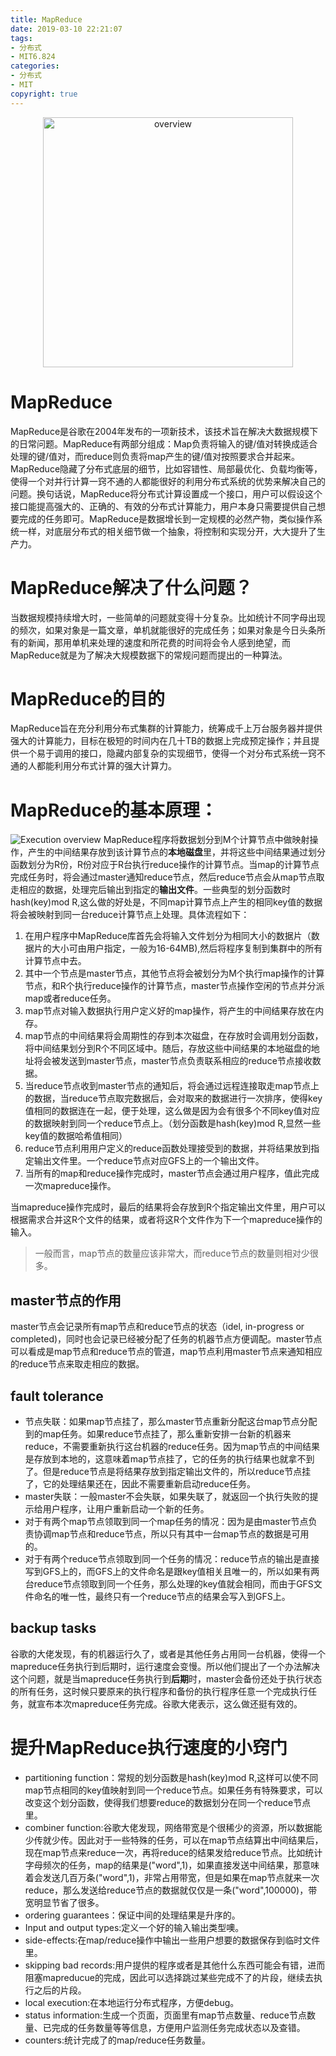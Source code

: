 ```yaml
---
title: MapReduce
date: 2019-03-10 22:21:07
tags:
- 分布式
- MIT6.824
categories: 
- 分布式
- MIT
copyright: true
---
```


<div align=center><img width="400" height="400" src="MapReduce-2.png" alt="overview"/></div>

#	MapReduce
MapReduce是谷歌在2004年发布的一项新技术，该技术旨在解决大数据规模下的日常问题。MapReduce有两部分组成：Map负责将输入的键/值对转换成适合处理的键/值对，而reduce则负责将map产生的键/值对按照要求合并起来。MapReduce隐藏了分布式底层的细节，比如容错性、局部最优化、负载均衡等，使得一个对并行计算一窍不通的人都能很好的利用分布式系统的优势来解决自己的问题。换句话说，MapReduce将分布式计算设置成一个接口，用户可以假设这个接口能提高强大的、正确的、有效的分布式计算能力，用户本身只需要提供自己想要完成的任务即可。MapReduce是数据增长到一定规模的必然产物，类似操作系统一样，对底层分布式的相关细节做一个抽象，将控制和实现分开，大大提升了生产力。  

#	MapReduce解决了什么问题？
当数据规模持续增大时，一些简单的问题就变得十分复杂。比如统计不同字母出现的频次，如果对象是一篇文章，单机就能很好的完成任务；如果对象是今日头条所有的新闻，那用单机来处理的速度和所花费的时间将会令人感到绝望，而MapReduce就是为了解决大规模数据下的常规问题而提出的一种算法。

#	MapReduce的目的
MapReduce旨在充分利用分布式集群的计算能力，统筹成千上万台服务器并提供强大的计算能力，目标在极短的时间内在几十TB的数据上完成预定操作；并且提供一个易于调用的接口，隐藏内部复杂的实现细节，使得一个对分布式系统一窍不通的人都能利用分布式计算的强大计算力。

#	MapReduce的基本原理：
![Execution overview](MapReduce-1.png "overview")
MapReduce程序将数据划分到M个计算节点中做映射操作，产生的中间结果存放到该计算节点的**本地磁盘**里，并将这些中间结果通过划分函数划分为R份，R份对应于R台执行reduce操作的计算节点。当map的计算节点完成任务时，将会通过master通知reduce节点，然后reduce节点会从map节点取走相应的数据，处理完后输出到指定的**输出文件**。一些典型的划分函数时hash(key)mod R,这么做的好处是，不同map计算节点上产生的相同key值的数据将会被映射到同一台reduce计算节点上处理。具体流程如下：  
1.	在用户程序中MapReduce库首先会将输入文件划分为相同大小的数据片（数据片的大小可由用户指定，一般为16-64MB),然后将程序复制到集群中的所有计算节点中去。
2.	其中一个节点是master节点，其他节点将会被划分为M个执行map操作的计算节点，和R个执行reduce操作的计算节点，master节点操作空闲的节点并分派map或者reduce任务。
3.	map节点对输入数据执行用户定义好的map操作，将产生的中间结果存放在内存。
4.	map节点的中间结果将会周期性的存到本次磁盘，在存放时会调用划分函数，将中间结果划分到R个不同区域中。随后，存放这些中间结果的本地磁盘的地址将会被发送到master节点，master节点负责联系相应的reduce节点接收数据。
5.	当reduce节点收到master节点的通知后，将会通过远程连接取走map节点上的数据，当reduce节点取完数据后，会对取来的数据进行一次排序，使得key值相同的数据连在一起，便于处理，这么做是因为会有很多个不同key值对应的数据映射到同一个reduce节点上。（划分函数是hash(key)mod R,显然一些key值的数据哈希值相同）
6.	reduce节点利用用户定义的reduce函数处理接受到的数据，并将结果放到指定输出文件里。一个reduce节点对应GFS上的一个输出文件。
7.	当所有的map和reduce操作完成时，master节点会通过用户程序，值此完成一次mapreduce操作。  

当mapreduce操作完成时，最后的结果将会存放到R个指定输出文件里，用户可以根据需求合并这R个文件的结果，或者将这R个文件作为下一个mapreduce操作的输入。
>一般而言，map节点的数量应该非常大，而reduce节点的数量则相对少很多。

##	master节点的作用
master节点会记录所有map节点和reduce节点的状态（idel, in-progress or completed)，同时也会记录已经被分配了任务的机器节点方便调配。master节点可以看成是map节点和reduce节点的管道，map节点利用master节点来通知相应的reduce节点来取走相应的数据。

##	fault tolerance
*	节点失联：如果map节点挂了，那么master节点重新分配这台map节点分配到的map任务。如果reduce节点挂了，那么重新安排一台新的机器来reduce，不需要重新执行这台机器的reduce任务。因为map节点的中间结果是存放到本地的，这意味着map节点挂了，它的任务的执行结果也就拿不到了。但是reduce节点是将结果存放到指定输出文件的，所以reduce节点挂了，它的处理结果还在，因此不需要重新启动reduce任务。
*	master失联：一般master不会失联，如果失联了，就返回一个执行失败的提示给用户程序，让用户重新启动一个新的任务。
*	对于有两个map节点领取到同一个map任务的情况：因为是由master节点负责协调map节点和reduce节点，所以只有其中一台map节点的数据是可用的。
*	对于有两个reduce节点领取到同一个任务的情况：reduce节点的输出是直接写到GFS上的，而GFS上的文件命名是跟key值相关且唯一的，所以如果有两台reduce节点领取到同一个任务，那么处理的key值就会相同，而由于GFS文件命名的唯一性，最终只有一个reduce节点的结果会写入到GFS上。

##	backup tasks
谷歌的大佬发现，有的机器运行久了，或者是其他任务占用同一台机器，使得一个mapreduce任务执行到后期时，运行速度会变慢。所以他们提出了一个办法解决这个问题，就是当mapreduce任务执行到**后期**时，master会备份还处于执行状态的所有任务，这时候只要原来的执行程序和备份的执行程序任意一个完成执行任务，就宣布本次mapreduce任务完成。谷歌大佬表示，这么做还挺有效的。

#	提升MapReduce执行速度的小窍门
*	partitioning function：常规的划分函数是hash(key)mod R,这样可以使不同map节点相同的key值映射到同一个reduce节点。如果任务有特殊要求，可以改变这个划分函数，使得我们想要reduce的数据划分在同一个reduce节点里。
*	combiner function:谷歌大佬发现，网络带宽是个很稀少的资源，所以数据能少传就少传。因此对于一些特殊的任务，可以在map节点结算出中间结果后，现在map节点来reduce一次，再将reduce的结果发给reduce节点。比如统计字母频次的任务，map的结果是("word",1)，如果直接发送中间结果，那意味着会发送几百万条("word",1)，非常占用带宽，但是如果在map节点就来一次reduce，那么发送给reduce节点的数据就仅仅是一条("word",100000)，带宽明显节省了很多。
*	ordering guarantees：保证中间的处理结果是升序的。
*	Input and output types:定义一个好的输入输出类型噢。
*	side-effects:在map/reduce操作中输出一些用户想要的数据保存到临时文件里。
*	skipping bad records:用户提供的程序或者是其他什么东西可能会有错，进而阻塞mapreducue的完成，因此可以选择跳过某些完成不了的片段，继续去执行之后的片段。
*	local execution:在本地运行分布式程序，方便debug。
*	status information:生成一个页面，页面里有map节点数量、reduce节点数量、已完成的任务数量等等信息，方便用户监测任务完成状态以及查错。
*	counters:统计完成了的map/reduce任务数量。

